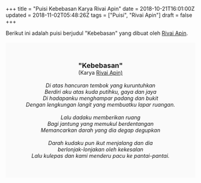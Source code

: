 +++
title = "Puisi Kebebasan Karya Rivai Apin"
date = 2018-10-21T16:01:00Z
updated = 2018-11-02T05:48:26Z
tags = ["Puisi", "Rivai Apin"]
draft = false
+++

<div dir="ltr" style="text-align: left;" trbidi="on"><div style="text-align: justify;">Berikut ini adalah puisi berjudul "Kebebasan" yang dibuat oleh <a href="https://ensiklopedia.kemdikbud.go.id/sastra/artikel/Rivai_Apin" target="_blank">Rivai Apin</a>. </div><br /><div style="background: #FAFAFA; font-size: 14px; height: auto; margin: 0 auto; padding: 50px; text-align: center; width: auto;"><span style="font-size: 18px;"><b>"Kebebasan"</b></span><br />(Karya <a href="https://www.sekata.web.id/tags/rivai-apin" target="_blank">Rivai Apin)</a> <br /><br /><i>Di atas hancuran tembok yang kuruntuhkan</i><br /><i>Berdiri aku atas kuda putihku, gaya dan jaya</i><br /><i>Di hadapanku menghampar padang dan bukit</i><br /><i>Dengan lengkungan langit yang membuatku lapar ruangan.</i><br /><br /><i>Lalu dadaku memberikan ruang</i><br /><i>Bagi jantung yang memukul berdentangan</i><br /><i>Memancarkan darah yang dia degap degupkan</i><br /><br /><i>Darah kudaku pun ikut menjalang dan dia</i><br /><i>berlonjak-lonjakan oleh kekesalan</i><br /><i>Lalu kulepas dan kami menderu pacu ke pantai-pantai.</i></div></div>
